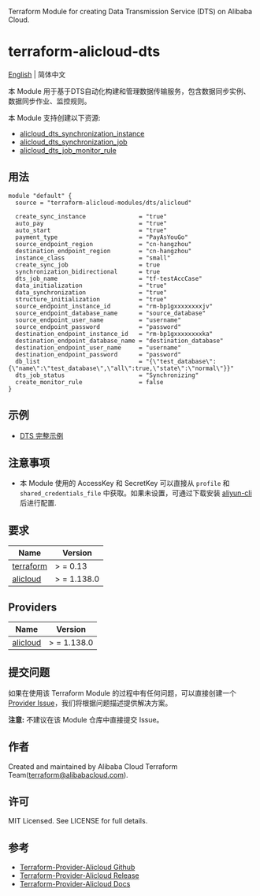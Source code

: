 Terraform Module for creating Data Transmission Service (DTS) on Alibaba Cloud.

terraform-alicloud-dts
=====================================================================

[English](README.md) | 简体中文

本 Module 用于基于DTS自动化构建和管理数据传输服务，包含数据同步实例、数据同步作业、监控规则。

本 Module 支持创建以下资源:

* [alicloud_dts_synchronization_instance](https://registry.terraform.io/providers/aliyun/alicloud/latest/docs/resources/dts_synchronization_instance)
* [alicloud_dts_synchronization_job](https://registry.terraform.io/providers/aliyun/alicloud/latest/docs/resources/dts_synchronization_job)
* [alicloud_dts_job_monitor_rule](https://registry.terraform.io/providers/aliyun/alicloud/latest/docs/resources/dts_job_monitor_rule)

## 用法

```hcl
module "default" {
  source = "terraform-alicloud-modules/dts/alicloud"

  create_sync_instance               = "true"
  auto_pay                           = "true"
  auto_start                         = "true"
  payment_type                       = "PayAsYouGo"
  source_endpoint_region             = "cn-hangzhou"
  destination_endpoint_region        = "cn-hangzhou"
  instance_class                     = "small"
  create_sync_job                    = true
  synchronization_bidirectional      = true
  dts_job_name                       = "tf-testAccCase"
  data_initialization                = "true"
  data_synchronization               = "true"
  structure_initialization           = "true"
  source_endpoint_instance_id        = "rm-bp1gxxxxxxxxjv"
  source_endpoint_database_name      = "source_database"
  source_endpoint_user_name          = "username"
  source_endpoint_password           = "password"
  destination_endpoint_instance_id   = "rm-bp1gxxxxxxxxka"
  destination_endpoint_database_name = "destination_database"
  destination_endpoint_user_name     = "username"
  destination_endpoint_password      = "password"
  db_list                            = "{\"test_database\":{\"name\":\"test_database\",\"all\":true,\"state\":\"normal\"}}"
  dts_job_status                     = "Synchronizing"
  create_monitor_rule                = false
}
```

## 示例

* [DTS 完整示例](https://github.com/terraform-alicloud-modules/terraform-alicloud-dts/tree/main/examples/complete)

## 注意事项

* 本 Module 使用的 AccessKey 和 SecretKey 可以直接从 `profile` 和 `shared_credentials_file`
  中获取。如果未设置，可通过下载安装 [aliyun-cli](https://github.com/aliyun/aliyun-cli#installation) 后进行配置.

## 要求

| Name | Version |
|------|---------|
| <a name="requirement_terraform"></a> [terraform](#requirement\_terraform) | > = 0.13 |
| <a name="requirement_alicloud"></a> [alicloud](#requirement\_alicloud) | > = 1.138.0 |

## Providers

| Name | Version |
|------|---------|
| <a name="provider_alicloud"></a> [alicloud](#provider\_alicloud) | > = 1.138.0 |

## 提交问题

如果在使用该 Terraform Module
的过程中有任何问题，可以直接创建一个 [Provider Issue](https://github.com/aliyun/terraform-provider-alicloud/issues/new)，我们将根据问题描述提供解决方案。

**注意:** 不建议在该 Module 仓库中直接提交 Issue。

## 作者

Created and maintained by Alibaba Cloud Terraform Team(terraform@alibabacloud.com).

## 许可

MIT Licensed. See LICENSE for full details.

## 参考

* [Terraform-Provider-Alicloud Github](https://github.com/aliyun/terraform-provider-alicloud)
* [Terraform-Provider-Alicloud Release](https://releases.hashicorp.com/terraform-provider-alicloud/)
* [Terraform-Provider-Alicloud Docs](https://registry.terraform.io/providers/aliyun/alicloud/latest/docs)
